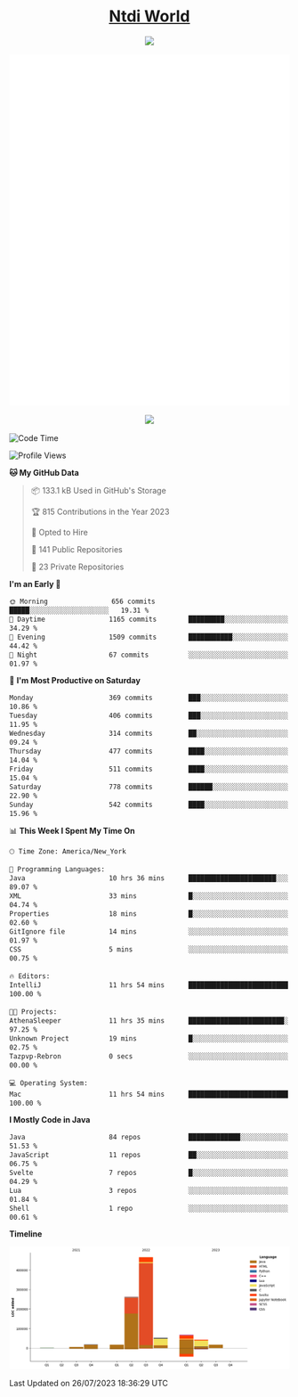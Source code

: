 <h1 align="center"><a href="https://www.ntdi.world">Ntdi World</a></h1>
<p align="center">
  <a href="https://github.com/n-tdi"><img src="https://readme-typing-svg.herokuapp.com?lines=FullStack+Developer;Web+Developer;Open-Source+Enthusiast;Java+Developer;Spigot-API%20Developer;&center=true&width=500&height=50"></a>
</p>

<div align="center">
  <img src="/github-metrics.svg"></img>
  
  <img src="https://komarev.com/ghpvc/?username=n-tdi&color=green"></img>
</div>

<!-- May use later.. idk -->
<!-- <a href="http://www.github.com/n-tdi"><img src="https://github-readme-stats.vercel.app/api?username=n-tdi&show_icons=true&hide=&count_private=true&title_color=0891b2&text_color=ffffff&icon_color=0891b2&bg_color=1c1917&hide_border=true&show_icons=true" alt="n-tdi's GitHub stats" /></a> -->

<!--START_SECTION:waka-->
![Code Time](http://img.shields.io/badge/Code%20Time-286%20hrs%2058%20mins-blue)

![Profile Views](http://img.shields.io/badge/Profile%20Views-4-blue)

**🐱 My GitHub Data** 

> 📦 133.1 kB Used in GitHub's Storage 
 > 
> 🏆 815 Contributions in the Year 2023
 > 
> 💼 Opted to Hire
 > 
> 📜 141 Public Repositories 
 > 
> 🔑 23 Private Repositories 
 > 
**I'm an Early 🐤** 

```text
🌞 Morning                656 commits         █████░░░░░░░░░░░░░░░░░░░░   19.31 % 
🌆 Daytime                1165 commits        █████████░░░░░░░░░░░░░░░░   34.29 % 
🌃 Evening                1509 commits        ███████████░░░░░░░░░░░░░░   44.42 % 
🌙 Night                  67 commits          ░░░░░░░░░░░░░░░░░░░░░░░░░   01.97 % 
```
📅 **I'm Most Productive on Saturday** 

```text
Monday                   369 commits         ███░░░░░░░░░░░░░░░░░░░░░░   10.86 % 
Tuesday                  406 commits         ███░░░░░░░░░░░░░░░░░░░░░░   11.95 % 
Wednesday                314 commits         ██░░░░░░░░░░░░░░░░░░░░░░░   09.24 % 
Thursday                 477 commits         ████░░░░░░░░░░░░░░░░░░░░░   14.04 % 
Friday                   511 commits         ████░░░░░░░░░░░░░░░░░░░░░   15.04 % 
Saturday                 778 commits         ██████░░░░░░░░░░░░░░░░░░░   22.90 % 
Sunday                   542 commits         ████░░░░░░░░░░░░░░░░░░░░░   15.96 % 
```


📊 **This Week I Spent My Time On** 

```text
🕑︎ Time Zone: America/New_York

💬 Programming Languages: 
Java                     10 hrs 36 mins      ██████████████████████░░░   89.07 % 
XML                      33 mins             █░░░░░░░░░░░░░░░░░░░░░░░░   04.74 % 
Properties               18 mins             █░░░░░░░░░░░░░░░░░░░░░░░░   02.60 % 
GitIgnore file           14 mins             ░░░░░░░░░░░░░░░░░░░░░░░░░   01.97 % 
CSS                      5 mins              ░░░░░░░░░░░░░░░░░░░░░░░░░   00.75 % 

🔥 Editors: 
IntelliJ                 11 hrs 54 mins      █████████████████████████   100.00 % 

🐱‍💻 Projects: 
AthenaSleeper            11 hrs 35 mins      ████████████████████████░   97.25 % 
Unknown Project          19 mins             █░░░░░░░░░░░░░░░░░░░░░░░░   02.75 % 
Tazpvp-Rebron            0 secs              ░░░░░░░░░░░░░░░░░░░░░░░░░   00.00 % 

💻 Operating System: 
Mac                      11 hrs 54 mins      █████████████████████████   100.00 % 
```

**I Mostly Code in Java** 

```text
Java                     84 repos            █████████████░░░░░░░░░░░░   51.53 % 
JavaScript               11 repos            ██░░░░░░░░░░░░░░░░░░░░░░░   06.75 % 
Svelte                   7 repos             █░░░░░░░░░░░░░░░░░░░░░░░░   04.29 % 
Lua                      3 repos             ░░░░░░░░░░░░░░░░░░░░░░░░░   01.84 % 
Shell                    1 repo              ░░░░░░░░░░░░░░░░░░░░░░░░░   00.61 % 
```



**Timeline**

![Lines of Code chart](https://raw.githubusercontent.com/n-tdi/n-tdi/main/assets/bar_graph.png)


 Last Updated on 26/07/2023 18:36:29 UTC
<!--END_SECTION:waka-->
